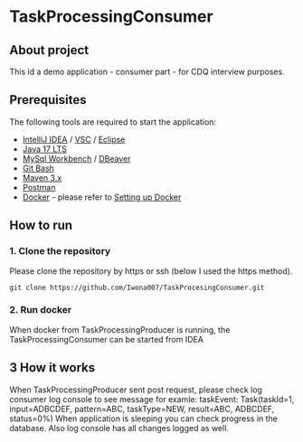 # TaskProcessingConsumer
## About project
This id a demo application - consumer part - for CDQ interview purposes.

## Prerequisites
The following tools are required to start the application:
- [IntelliJ IDEA](https://www.jetbrains.com/idea/) / [VSC](https://code.visualstudio.com/) / [Eclipse](https://www.eclipse.org/)
- [Java 17 LTS](https://openjdk.org/projects/jdk/17/)
- [MySql Workbench](https://www.mysql.com/products/workbench/) / [DBeaver](https://dbeaver.io/)
- [Git Bash](https://git-scm.com/downloads)
- [Maven 3.x](https://maven.apache.org/download.cgi)
- [Postman](https://www.postman.com/)
- [Docker](https://docs.docker.com/get-docker/) - please refer to [Setting up Docker]()

## How to run

### 1. Clone the repository
Please clone the repository by https or ssh (below I used the https method).
```
git clone https://github.com/Iwona007/TaskProcesingConsumer.git
```
### 2. Run docker
When docker from TaskProcessingProducer is running, the TaskProcessingConsumer can be started from IDEA

## 3 How it works
When TaskProcessingProducer sent post request, please check log consumer log console to see message for examle:
taskEvent: Task(taskId=1, input=ADBCDEF, pattern=ABC, taskType=NEW, result=ABC, ADBCDEF, status=0%) 
When application is sleeping you can check progress in the database. Also log console has all changes logged
as well.
